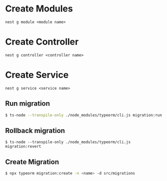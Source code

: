 # Create Modules
    nest g module <module name>
# Create Controller
    nest g controller <controller name>
# Create Service
    nest g service <service name>

## Run migration
```bash
$ ts-node --transpile-only ./node_modules/typeorm/cli.js migration:run
```
## Rollback migration
```
$ ts-node --transpile-only ./node_modules/typeorm/cli.js migration:revert
```
## Create Migration
```bash
$ npx typeorm migration:create -n <name> -d src/migrations
```